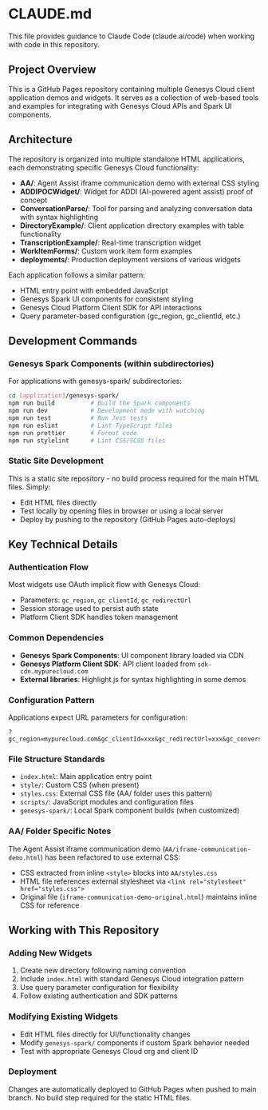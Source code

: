 # CLAUDE.md

This file provides guidance to Claude Code (claude.ai/code) when working with code in this repository.

## Project Overview

This is a GitHub Pages repository containing multiple Genesys Cloud client application demos and widgets. It serves as a collection of web-based tools and examples for integrating with Genesys Cloud APIs and Spark UI components.

## Architecture

The repository is organized into multiple standalone HTML applications, each demonstrating specific Genesys Cloud functionality:

- **AA/**: Agent Assist iframe communication demo with external CSS styling
- **ADDIPOCWidget/**: Widget for ADDI (AI-powered agent assist) proof of concept
- **ConversationParse/**: Tool for parsing and analyzing conversation data with syntax highlighting
- **DirectoryExample/**: Client application directory examples with table functionality
- **TranscriptionExample/**: Real-time transcription widget
- **WorkItemForms/**: Custom work item form examples
- **deployments/**: Production deployment versions of various widgets

Each application follows a similar pattern:
- HTML entry point with embedded JavaScript
- Genesys Spark UI components for consistent styling
- Genesys Cloud Platform Client SDK for API interactions
- Query parameter-based configuration (gc_region, gc_clientId, etc.)

## Development Commands

### Genesys Spark Components (within subdirectories)
For applications with genesys-spark/ subdirectories:
```bash
cd [application]/genesys-spark/
npm run build          # Build the Spark components
npm run dev            # Development mode with watching
npm run test           # Run Jest tests
npm run eslint         # Lint TypeScript files
npm run prettier       # Format code
npm run stylelint      # Lint CSS/SCSS files
```

### Static Site Development
This is a static site repository - no build process required for the main HTML files. Simply:
- Edit HTML files directly
- Test locally by opening files in browser or using a local server
- Deploy by pushing to the repository (GitHub Pages auto-deploys)

## Key Technical Details

### Authentication Flow
Most widgets use OAuth implicit flow with Genesys Cloud:
- Parameters: `gc_region`, `gc_clientId`, `gc_redirectUrl`
- Session storage used to persist auth state
- Platform Client SDK handles token management

### Common Dependencies
- **Genesys Spark Components**: UI component library loaded via CDN
- **Genesys Platform Client SDK**: API client loaded from `sdk-cdn.mypurecloud.com`
- **External libraries**: Highlight.js for syntax highlighting in some demos

### Configuration Pattern
Applications expect URL parameters for configuration:
```
?gc_region=mypurecloud.com&gc_clientId=xxx&gc_redirectUrl=xxx&gc_conversationId=xxx
```

### File Structure Standards
- `index.html`: Main application entry point
- `style/`: Custom CSS (when present)
- `styles.css`: External CSS file (AA/ folder uses this pattern)
- `scripts/`: JavaScript modules and configuration files
- `genesys-spark/`: Local Spark component builds (when customized)

### AA/ Folder Specific Notes
The Agent Assist iframe communication demo (`AA/iframe-communication-demo.html`) has been refactored to use external CSS:
- CSS extracted from inline `<style>` blocks into `AA/styles.css`
- HTML file references external stylesheet via `<link rel="stylesheet" href="styles.css">`
- Original file (`iframe-communication-demo-original.html`) maintains inline CSS for reference

## Working with This Repository

### Adding New Widgets
1. Create new directory following naming convention
2. Include `index.html` with standard Genesys Cloud integration pattern
3. Use query parameter configuration for flexibility
4. Follow existing authentication and SDK patterns

### Modifying Existing Widgets
- Edit HTML files directly for UI/functionality changes
- Modify `genesys-spark/` components if custom Spark behavior needed
- Test with appropriate Genesys Cloud org and client ID

### Deployment
Changes are automatically deployed to GitHub Pages when pushed to main branch. No build step required for the static HTML files.